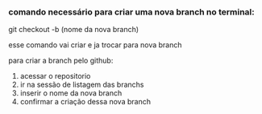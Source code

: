 ### comando necessário para criar uma nova branch no terminal:
git checkout -b (nome da nova branch)

esse comando vai criar e ja trocar para nova branch

para criar a branch pelo github: 
1. acessar o repositorio
2. ir na sessão de listagem das branchs
3. inserir o nome da nova branch 
4. confirmar a criação dessa nova branch 

